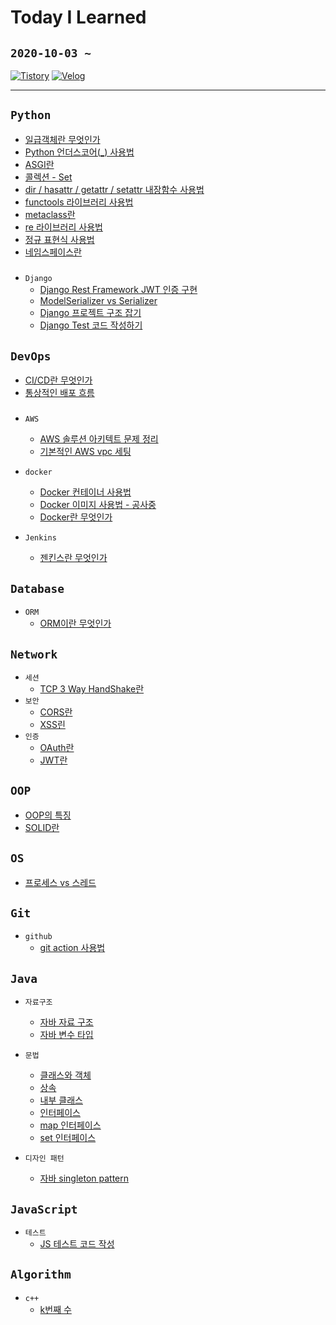 # Today I Learned
## `2020-10-03 ~`
[![Tistory](https://img.shields.io/badge/Tistory-hanbin8269-red.svg)](https://hanbin8269.tistory.com/)
[![Velog](https://img.shields.io/badge/Velog-@habent-green.svg)](https://velog.io/@habent)

---
## `Python`
* [일급객체란 무엇인가](https://github.com/hanbin8269/TIL/blob/main/Python/first-class-citizen.md)
* [Python 언더스코어(_) 사용법](https://github.com/hanbin8269/TIL/blob/main/Python/how-to-use-underscore.md)
* [ASGI란](https://github.com/hanbin8269/TIL/blob/main/Python/python-asgi.md)
* [콜렉션 - Set](https://github.com/hanbin8269/TIL/blob/main/Python/python-collection-set.md)
* [dir / hasattr / getattr / setattr 내장함수 사용법](https://github.com/hanbin8269/TIL/blob/main/Python/python-dir-attr.md)
* [functools 라이브러리 사용법](https://github.com/hanbin8269/TIL/blob/main/Python/python-functools.md)
* [metaclass란](https://github.com/hanbin8269/TIL/blob/main/Python/python-metaclass.md)
* [re 라이브러리 사용법](https://github.com/hanbin8269/TIL/blob/main/Python/python-module-re.md)
* [정규 표현식 사용법](https://github.com/hanbin8269/TIL/blob/main/Python/python-regular-expression.md)
* [네임스페이스란](https://github.com/hanbin8269/TIL/blob/main/Python/python-namespace.md)  
#####
* `Django`
    * [Django Rest Framework JWT 인증 구현](https://github.com/hanbin8269/TIL/blob/main/Python/django-jwt-verification.md)
    * [ModelSerializer vs Serializer](https://github.com/hanbin8269/TIL/blob/main/Python/django-ModelSerializer-versus-Serializer.md)
    * [Django 프로젝트 구조 잡기](https://github.com/hanbin8269/TIL/blob/main/Python/django-project-setting.md)
    * [Django Test 코드 작성하기](https://github.com/hanbin8269/TIL/blob/main/Python/django-test.md)


## `DevOps`
* [CI/CD란 무엇인가](https://github.com/hanbin8269/TIL/blob/main/DevOps/what-is-CI-CD.md)
* [통상적인 배포 흐름](https://github.com/hanbin8269/TIL/blob/main/DevOps/about-deploy-flow.md)  
#####
* `AWS`
    * [AWS 솔루션 아키텍트 문제 정리](https://github.com/hanbin8269/TIL/blob/main/DevOps/aws-certified-saa-01.md)
    * [기본적인 AWS vpc 세팅](https://github.com/hanbin8269/TIL/blob/main/DevOps/aws-vpc-setting.md)

* `docker`
    * [Docker 컨테이너 사용법](https://github.com/hanbin8269/TIL/blob/main/DevOps/docker-how-to-use-container.md)
    * [Docker 이미지 사용법 - 공사중](https://github.com/hanbin8269/TIL/blob/main/DevOps/docker-how-to-use-image.md)
    * [Docker란 무엇인가](https://github.com/hanbin8269/TIL/blob/main/DevOps/what-is-docker.md)
* `Jenkins`
    * [젠킨스란 무엇인가](https://github.com/hanbin8269/TIL/blob/main/DevOps/what-is-jenkins.md)

## `Database`
* `ORM`
    * [ORM이란 무엇인가](https://github.com/hanbin8269/TIL/blob/main/Database/what-is-ORM.md)


## `Network`
* `세션`
    * [TCP 3 Way HandShake란](https://github.com/hanbin8269/TIL/blob/main/Network/tcp-3-way-handshake.md)
* `보안`
    * [CORS란](https://github.com/hanbin8269/TIL/blob/main/Network/what-is-CORS.md)
    * [XSS린](https://github.com/hanbin8269/TIL/blob/main/Network/what-is-XSS.md)
* `인증`
    * [OAuth란](https://github.com/hanbin8269/TIL/blob/main/Network/what-is-OAuth.md)
    * [JWT란](https://github.com/hanbin8269/TIL/blob/main/Network/what-is-JWT.md)

## `OOP`
* [OOP의 특징](https://github.com/hanbin8269/TIL/blob/main/OOP/OOP_Feature.md)
* [SOLID란](https://github.com/hanbin8269/TIL/blob/main/OOP/OOP_solid.md)

## `OS`
* [프로세스 vs 스레드](https://github.com/hanbin8269/TIL/blob/main/OS/process_vs_thread.md)

## `Git`
* `github`
    * [git action 사용법](https://github.com/hanbin8269/TIL/blob/main/Git/how-to-use-github-action.md)

## `Java`
* `자료구조`
    * [자바 자료 구조](https://github.com/hanbin8269/TIL/blob/main/Java/java_data_structure.md)
    * [자바 변수 타입](https://github.com/hanbin8269/TIL/blob/main/Java/java_varialbe_type.md)

* `문법`
    * [클래스와 객체](https://github.com/hanbin8269/TIL/blob/main/Java/java_varialbe_type.md)
    * [상속](https://github.com/hanbin8269/TIL/blob/main/Java/java_inheritance.md)
    * [내부 클래스](https://github.com/hanbin8269/TIL/blob/main/Java/java_inner_class.md)
    * [인터페이스](https://github.com/hanbin8269/TIL/blob/main/Java/java_interface.md)
    * [map 인터페이스](https://github.com/hanbin8269/TIL/blob/main/Java/java_map.md)
    * [set 인터페이스](https://github.com/hanbin8269/TIL/blob/main/Java/java_set.md)

* `디자인 패턴`
    * [자바 singleton pattern](https://github.com/hanbin8269/TIL/blob/main/Java/java_singleton_pattern.md)

## `JavaScript`
* `테스트`
    * [JS 테스트 코드 작성](https://github.com/hanbin8269/TIL/blob/main/JavaScript/js-test-code.md)  

  
## `Algorithm`
* `c++`
    * [k번째 수](https://github.com/hanbin8269/TIL/blob/main/Algorithm/algorithm-01.md)
